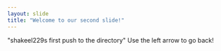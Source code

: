 ```yaml
---
layout: slide
title: "Welcome to our second slide!"
---
```

"shakeel229s first push to the directory"
Use the left arrow to go back!
